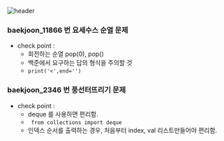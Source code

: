
![header](https://capsule-render.vercel.app/api?type=waving&color=auto&height=200&text=Welcome!%20&fontSize=60&fontAlignY=40&desc=I'm%20joonho)



### baekjoon_11866 번 요세수스 순열 문제
* check point : 
  * 회전하는 순열 pop(0), pop() 
  * 백준에서 요구하는 답의 형식을 주의할 것 
  * ``` print('<',end='') ```

### baekjoon_2346 번 풍선터뜨리기 문제
* check point :
  * deque 를 사용하면 편리함.
  * ``` from collections import deque```
  * 인덱스 순서를 출력하는 경우, 처음부터 index, val 리스트만들어야 편리함.
